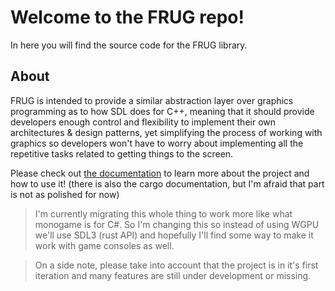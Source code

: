 # Welcome to the FRUG repo!

In here you will find the source code for the FRUG library.

## About

FRUG is intended to provide a similar abstraction layer over graphics programming as to how SDL does for C++, meaning that it should provide developers enough control and flexibility to implement their own architectures & design patterns, yet simplifying the process of working with graphics so developers won't have to worry about implementing all the repetitive tasks related to getting things to the screen.

Please check out [the documentation](https://santyarellano.github.io/frug_book/) to learn more about the project and how to use it! (there is also the cargo documentation, but I'm afraid that part is not as polished for now)

> I'm currently migrating this whole thing to work more like what monogame is for C#. So I'm changing this so instead of using WGPU we'll use SDL3 (rust API) and hopefully I'll find some way to make it work with game consoles as well.

> On a side note, please take into account that the project is in it's first iteration and many features are still under development or missing.